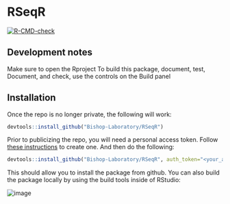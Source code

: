 # RSeqR

<!-- badges: start -->
[![R-CMD-check](https://github.com/Bishop-Laboratory/RSeqR/workflows/R-CMD-check/badge.svg)](https://github.com/Bishop-Laboratory/RSeqR/actions)
<!-- badges: end -->

## Development notes
Make sure to open the Rproject 
To build this package, document, test, Document, and check, use the controls on the Build panel


## Installation

Once the repo is no longer private, the following will work:

```R
devtools::install_github("Bishop-Laboratory/RSeqR")
```

Prior to publicizing the repo, you will need a personal access token. Follow [these instructions](https://docs.github.com/en/github/authenticating-to-github/keeping-your-account-and-data-secure/creating-a-personal-access-token) to create one. And then do the following:

```R
devtools::install_github("Bishop-Laboratory/RSeqR", auth_token="<your_access_token>")
```

This should allow you to install the package from github. You can also build the package locally by using the build tools inside of RStudio:

![image](https://user-images.githubusercontent.com/44813811/124140672-4b443e80-da4e-11eb-9be8-b68bf512a4a9.png)


